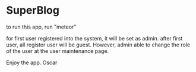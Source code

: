 # SuperBlog

to run this app, run "meteor"

for first user registered into the system, it will be set as admin.
after first user, all register user will be guest.
However, admin able to change the role of the user at the user maintenance page.

Enjoy the app.
Oscar

